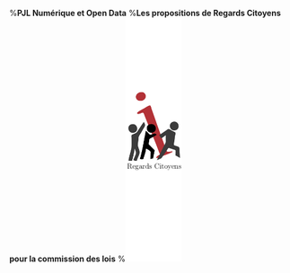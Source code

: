 %**PJL Numérique et Open Data**
%**Les propositions de Regards Citoyens pour la commission des lois**
%![](logo.png "")

